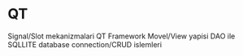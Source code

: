 # QT
Signal/Slot mekanizmalari
QT Framework Movel/View yapisi
DAO  ile SQLLITE database connection/CRUD islemleri

